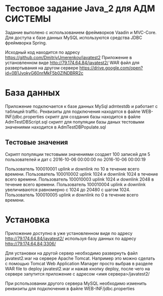 Тестовое задание Java_2 для АДМ СИСТЕМЫ
==============

 Задание выполено с использованием фреймворков Vaadin и MVC-Core. 
 Для доступа к базе данных MySQL используются средства JDBC фреймворка Spring.
 
 Исходный код находится по адресу https://github.com/DmitriyUmerenkov/javatest2
 Приложение в установленном виде http://79.174.64.84/javatest2/
 WAR файл для развертывания на другом сервере https://drive.google.com/open?id=0B1JvokyG60nrMkF5b0ZlNDBRR2c


База данных
========

Приложение подключается к базе данных MySql admtestdb и работает с таблицей traffic.
Реквизиты для подключения находятся в файле WEB-INF/jdbc.properties
cкрипт для создания базы находится в файле AdmTestDBScript.sql
cкрипт для популяции базы даных тестовыми значениями находится в AdmTestDBPopulate.sql

Тестовые значения
-------------------------

Скрипт популяции тестовыми значениями создает 100 записей для 5 пользователей и дат с 
2016-10-06 00:00:00 по 2016-10-06 00:00:19

Пользователь 100010001 uplink и downlink по 10 в течение всего времени.
Пользователь 100010002 uplink 1024 и downlink 1024 в течение всего времени.
Пользователь 100010003 uplink 1024 и downlink 2048 в течение всего времени.
Пользователь 100010004 uplink и downlink увеличиваются равномерно с 1024 до 20480 с шагом 1024.
Пользователь 100010005 uplink и downlink по 0 в течение всего времени.


Установка
======================
Приложение доступно в уже установленном виде по адресу http://79.174.64.84/javatest2/
используя базу данных по адресу http://79.174.64.84:3306/

Для установки на другой сервер необходимо развернуть файл javatest2.war на сервере 
Apache Tomcat. Например это можно сделать с помощью Tomcat Web Application Manager просто выбрав 
в разделе WAR file to deploy javatest2.war и нажав кнопку deploy, после чего на сервере запутится 
приложение с адресом <имя сервера>/javatest2/

При рспользовании другого сервера MySQL необходимо изменить реквизиты для подключения в файле
WEB-INF/jdbc.properties